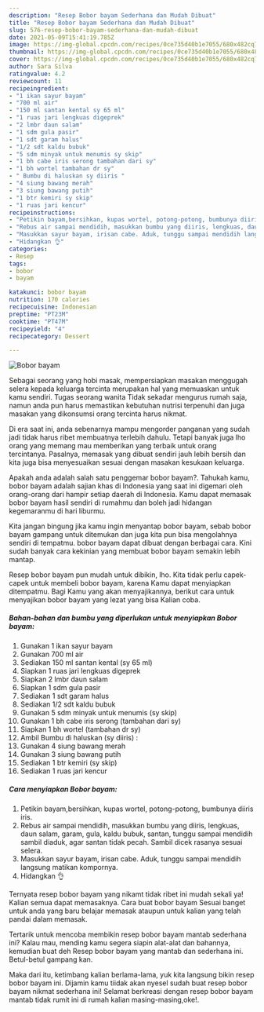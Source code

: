 ```yaml
---
description: "Resep Bobor bayam Sederhana dan Mudah Dibuat"
title: "Resep Bobor bayam Sederhana dan Mudah Dibuat"
slug: 576-resep-bobor-bayam-sederhana-dan-mudah-dibuat
date: 2021-05-09T15:41:19.785Z
image: https://img-global.cpcdn.com/recipes/0ce735d40b1e7055/680x482cq70/bobor-bayam-foto-resep-utama.jpg
thumbnail: https://img-global.cpcdn.com/recipes/0ce735d40b1e7055/680x482cq70/bobor-bayam-foto-resep-utama.jpg
cover: https://img-global.cpcdn.com/recipes/0ce735d40b1e7055/680x482cq70/bobor-bayam-foto-resep-utama.jpg
author: Sara Silva
ratingvalue: 4.2
reviewcount: 11
recipeingredient:
- "1 ikan sayur bayam"
- "700 ml air"
- "150 ml santan kental sy 65 ml"
- "1 ruas jari lengkuas digeprek"
- "2 lmbr daun salam"
- "1 sdm gula pasir"
- "1 sdt garam halus"
- "1/2 sdt kaldu bubuk"
- "5 sdm minyak untuk menumis sy skip"
- "1 bh cabe iris serong tambahan dari sy"
- "1 bh wortel tambahan dr sy"
- " Bumbu di haluskan sy diiris "
- "4 siung bawang merah"
- "3 siung bawang putih"
- "1 btr kemiri sy skip"
- "1 ruas jari kencur"
recipeinstructions:
- "Petikin bayam,bersihkan, kupas wortel, potong-potong, bumbunya diiris iris."
- "Rebus air sampai mendidih, masukkan bumbu yang diiris, lengkuas, daun salam, garam, gula, kaldu bubuk, santan, tunggu sampai mendidih sambil diaduk, agar santan tidak pecah. Sambil dicek rasanya sesuai selera."
- "Masukkan sayur bayam, irisan cabe. Aduk, tunggu sampai mendidih langsung matikan kompornya."
- "Hidangkan 👌"
categories:
- Resep
tags:
- bobor
- bayam

katakunci: bobor bayam 
nutrition: 170 calories
recipecuisine: Indonesian
preptime: "PT23M"
cooktime: "PT47M"
recipeyield: "4"
recipecategory: Dessert

---
```



![Bobor bayam](https://img-global.cpcdn.com/recipes/0ce735d40b1e7055/680x482cq70/bobor-bayam-foto-resep-utama.jpg)

Sebagai seorang yang hobi masak, mempersiapkan masakan menggugah selera kepada keluarga tercinta merupakan hal yang memuaskan untuk kamu sendiri. Tugas seorang  wanita Tidak sekadar mengurus rumah saja, namun anda pun harus memastikan kebutuhan nutrisi terpenuhi dan juga masakan yang dikonsumsi orang tercinta harus nikmat.

Di era  saat ini, anda sebenarnya mampu mengorder panganan yang sudah jadi tidak harus ribet membuatnya terlebih dahulu. Tetapi banyak juga lho orang yang memang mau memberikan yang terbaik untuk orang tercintanya. Pasalnya, memasak yang dibuat sendiri jauh lebih bersih dan kita juga bisa menyesuaikan sesuai dengan masakan kesukaan keluarga. 



Apakah anda adalah salah satu penggemar bobor bayam?. Tahukah kamu, bobor bayam adalah sajian khas di Indonesia yang saat ini digemari oleh orang-orang dari hampir setiap daerah di Indonesia. Kamu dapat memasak bobor bayam hasil sendiri di rumahmu dan boleh jadi hidangan kegemaranmu di hari liburmu.

Kita jangan bingung jika kamu ingin menyantap bobor bayam, sebab bobor bayam gampang untuk ditemukan dan juga kita pun bisa mengolahnya sendiri di tempatmu. bobor bayam dapat dibuat dengan berbagai cara. Kini sudah banyak cara kekinian yang membuat bobor bayam semakin lebih mantap.

Resep bobor bayam pun mudah untuk dibikin, lho. Kita tidak perlu capek-capek untuk membeli bobor bayam, karena Kamu dapat menyiapkan ditempatmu. Bagi Kamu yang akan menyajikannya, berikut cara untuk menyajikan bobor bayam yang lezat yang bisa Kalian coba.

<!--inarticleads1-->

##### Bahan-bahan dan bumbu yang diperlukan untuk menyiapkan Bobor bayam:

1. Gunakan 1 ikan sayur bayam
1. Gunakan 700 ml air
1. Sediakan 150 ml santan kental (sy 65 ml)
1. Siapkan 1 ruas jari lengkuas digeprek
1. Siapkan 2 lmbr daun salam
1. Siapkan 1 sdm gula pasir
1. Sediakan 1 sdt garam halus
1. Sediakan 1/2 sdt kaldu bubuk
1. Gunakan 5 sdm minyak untuk menumis (sy skip)
1. Gunakan 1 bh cabe iris serong (tambahan dari sy)
1. Siapkan 1 bh wortel (tambahan dr sy)
1. Ambil  Bumbu di haluskan (sy diiris) :
1. Gunakan 4 siung bawang merah
1. Gunakan 3 siung bawang putih
1. Sediakan 1 btr kemiri (sy skip)
1. Sediakan 1 ruas jari kencur




<!--inarticleads2-->

##### Cara menyiapkan Bobor bayam:

1. Petikin bayam,bersihkan, kupas wortel, potong-potong, bumbunya diiris iris.
1. Rebus air sampai mendidih, masukkan bumbu yang diiris, lengkuas, daun salam, garam, gula, kaldu bubuk, santan, tunggu sampai mendidih sambil diaduk, agar santan tidak pecah. Sambil dicek rasanya sesuai selera.
1. Masukkan sayur bayam, irisan cabe. Aduk, tunggu sampai mendidih langsung matikan kompornya.
1. Hidangkan 👌




Ternyata resep bobor bayam yang nikamt tidak ribet ini mudah sekali ya! Kalian semua dapat memasaknya. Cara buat bobor bayam Sesuai banget untuk anda yang baru belajar memasak ataupun untuk kalian yang telah pandai dalam memasak.

Tertarik untuk mencoba membikin resep bobor bayam mantab sederhana ini? Kalau mau, mending kamu segera siapin alat-alat dan bahannya, kemudian buat deh Resep bobor bayam yang mantab dan sederhana ini. Betul-betul gampang kan. 

Maka dari itu, ketimbang kalian berlama-lama, yuk kita langsung bikin resep bobor bayam ini. Dijamin kamu tiidak akan nyesel sudah buat resep bobor bayam nikmat sederhana ini! Selamat berkreasi dengan resep bobor bayam mantab tidak rumit ini di rumah kalian masing-masing,oke!.

